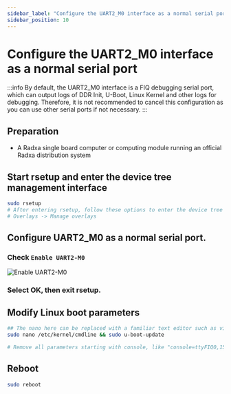 ```yaml
---
sidebar_label: "Configure the UART2_M0 interface as a normal serial port"
sidebar_position: 10
---
```


# Configure the UART2_M0 interface as a normal serial port

:::info
By default, the UART2_M0 interface is a FIQ debugging serial port, which can output logs of DDR Init, U-Boot, Linux Kernel and other logs for debugging. Therefore, it is not recommended to cancel this configuration as you can use other serial ports if not necessary.
:::

## Preparation

- A Radxa single board computer or computing module running an official Radxa distribution system

## Start rsetup and enter the device tree management interface

```bash
sudo rsetup
# After entering rsetup, follow these options to enter the device tree management interface
# Overlays -> Manage overlays
```

## Configure UART2_M0 as a normal serial port.

### Check `Enable UART2-M0`

![Enable UART2-M0](/img/general-tutorial/EnableUART2-M0.webp)

### Select OK, then exit rsetup.

## Modify Linux boot parameters

```bash
## The nano here can be replaced with a familiar text editor such as vim.
sudo nano /etc/kernel/cmdline && sudo u-boot-update

# Remove all parameters starting with console, like "console=ttyFIQ0,1500000n8"

```

## Reboot

```bash
sudo reboot
```
